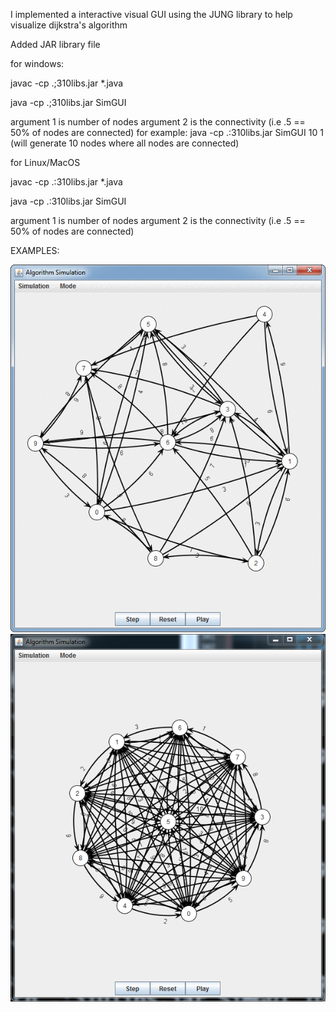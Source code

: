 I implemented a interactive visual GUI using the JUNG library to help visualize dijkstra's algorithm

Added JAR library file

for windows:

javac -cp .;310libs.jar *.java

java -cp .;310libs.jar SimGUI

argument 1 is number of nodes
argument 2 is the connectivity (i.e .5 == 50% of nodes are connected)
for example: java -cp .:310libs.jar SimGUI 10 1 (will generate 10 nodes where all nodes are connected)

for Linux/MacOS

javac -cp .:310libs.jar *.java

java -cp .:310libs.jar SimGUI

argument 1 is number of nodes
argument 2 is the connectivity (i.e .5 == 50% of nodes are connected)


EXAMPLES:

![](images/animation.gif)
![](images/fconnectedgraph.png)